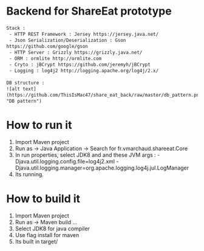 # Backend for ShareEat prototype
	
	Stack :
	 - HTTP REST Framework : Jersey https://jersey.java.net/
	 - Json Serialization/Deserialization : Gson https://github.com/google/gson
	 - HTTP Server : Grizzly https://grizzly.java.net/
	 - ORM : ormlite http://ormlite.com
	 - Cryto : jBCrypt https://github.com/jeremyh/jBCrypt
	 - Logging : log4j2 http://logging.apache.org/log4j/2.x/

	DB structure : 
	![alt text](https://github.com/ThisIsMac47/share_eat_back/raw/master/db_pattern.png "DB pattern")

# How to run it
1. Import Maven project
2. Run as -> Java Application -> Search for fr.vmarchaud.shareeat.Core
3. In run properties, select JDK8 and and these JVM args : -Djava.util.logging.config.file=log4j2.xml  -Djava.util.logging.manager=org.apache.logging.log4j.jul.LogManager
4. Its running.

# How to build it
1. Import Maven project
2. Run as -> Maven build ... 
3. Select JDK8 for java compiler
4. Use flag install for maven
5. Its built in target/

